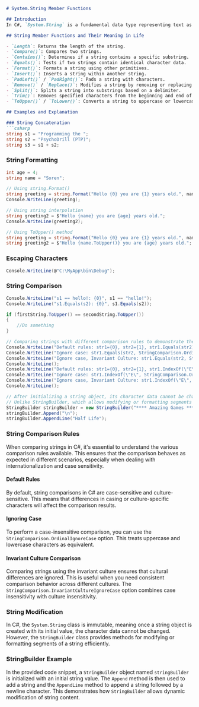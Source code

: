 ```markdown
# System.String Member Functions

## Introduction
In C#, `System.String` is a fundamental data type representing text as a sequence of characters. Here are some essential member functions and operations related to string manipulation.

## String Member Functions and Their Meaning in Life

- `Length`: Returns the length of the string.
- `Compare()`: Compares two strings.
- `Contains()`: Determines if a string contains a specific substring.
- `Equals()`: Tests if two strings contain identical character data.
- `Format()`: Formats a string using other primitives.
- `Insert()`: Inserts a string within another string.
- `PadLeft()` / `PadRight()`: Pads a string with characters.
- `Remove()` / `Replace()`: Modifies a string by removing or replacing characters.
- `Split()`: Splits a string into substrings based on a delimiter.
- `Trim()`: Removes specified characters from the beginning and end of a string.
- `ToUpper()` / `ToLower()`: Converts a string to uppercase or lowercase.

## Examples and Explanation

### String Concatenation
```csharp
string s1 = "Programming the ";
string s2 = "PsychoDrill (PTP)";
string s3 = s1 + s2;
```

### String Formatting
```csharp
int age = 4;
string name = "Soren";

// Using string.Format()
string greeting = string.Format("Hello {0} you are {1} years old.", name, age);
Console.WriteLine(greeting);

// Using string interpolation
string greeting2 = $"Hello {name} you are {age} years old.";
Console.WriteLine(greeting2);

// Using ToUpper() method
string greeting = string.Format("Hello {0} you are {1} years old.", name.ToUpper(), age);
string greeting2 = $"Hello {name.ToUpper()} you are {age} years old.";
```

### Escaping Characters
```csharp
Console.WriteLine(@"C:\MyApp\bin\Debug");
```

### String Comparison
```csharp
Console.WriteLine("s1 == hello!: {0}", s1 == "hello!");
Console.WriteLine("s1.Equals(s2): {0}", s1.Equals(s2));

if (firstString.ToUpper() == secondString.ToUpper())
{
    //Do something
}
```
 
```csharp
// Comparing strings with different comparison rules to demonstrate the effect of changing the default rules.
Console.WriteLine("Default rules: str1={0}, str2={1}, str1.Equals(str2): {2}", str1, str2, str1.Equals(str2));
Console.WriteLine("Ignore case: str1.Equals(str2, StringComparison.OrdinalIgnoreCase): {0}", str1.Equals(str2, StringComparison.OrdinalIgnoreCase));
Console.WriteLine("Ignore case, Invariant Culture: str1.Equals(str2, StringComparison.InvariantCultureIgnoreCase): {0}", str1.Equals(str2, StringComparison.InvariantCultureIgnoreCase));
Console.WriteLine();
Console.WriteLine("Default rules: str1={0}, str2={1}, str1.IndexOf(\"E\"): {2}", str1, str2, str1.IndexOf("E"));
Console.WriteLine("Ignore case: str1.IndexOf(\"E\", StringComparison.OrdinalIgnoreCase): {0}", str1.IndexOf("E", StringComparison.OrdinalIgnoreCase));
Console.WriteLine("Ignore case, Invariant Culture: str1.IndexOf(\"E\", StringComparison.InvariantCultureIgnoreCase): {0}", str1.IndexOf("E", StringComparison.InvariantCultureIgnoreCase));
Console.WriteLine();

// After initializing a string object, its character data cannot be changed.
// Unlike StringBuilder, which allows modifying or formatting segments of a string.
StringBuilder stringBuilder = new StringBuilder("**** Amazing Games ****");
stringBuilder.Append("\n");
stringBuilder.AppendLine("Half Life");
```

### String Comparison Rules

When comparing strings in C#, it's essential to understand the various comparison rules available. This ensures that the comparison behaves as expected in different scenarios, especially when dealing with internationalization and case sensitivity.

#### Default Rules

By default, string comparisons in C# are case-sensitive and culture-sensitive. This means that differences in casing or culture-specific characters will affect the comparison results.

#### Ignoring Case

To perform a case-insensitive comparison, you can use the `StringComparison.OrdinalIgnoreCase` option. This treats uppercase and lowercase characters as equivalent.

#### Invariant Culture Comparison

Comparing strings using the invariant culture ensures that cultural differences are ignored. This is useful when you need consistent comparison behavior across different cultures. The `StringComparison.InvariantCultureIgnoreCase` option combines case insensitivity with culture insensitivity.

### String Modification

In C#, the `System.String` class is immutable, meaning once a string object is created with its initial value, the character data cannot be changed. However, the `StringBuilder` class provides methods for modifying or formatting segments of a string efficiently.

### StringBuilder Example

In the provided code snippet, a `StringBuilder` object named `stringBuilder` is initialized with an initial string value. The `Append` method is then used to add a string and the `AppendLine` method to append a string followed by a newline character. This demonstrates how `StringBuilder` allows dynamic modification of string content.